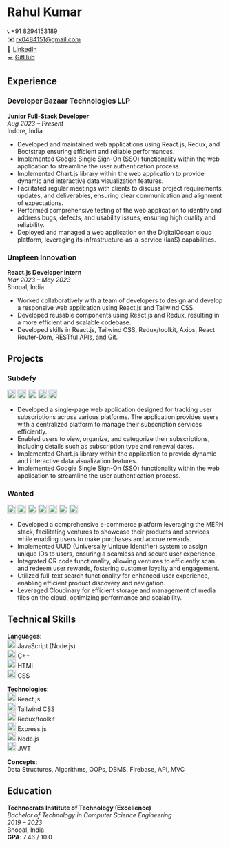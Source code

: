 # Rahul Kumar

📞 +91 8294153189  
✉️ rk0484151@gmail.com  
🔗 [LinkedIn](https://linkedin.com/rahul-kumar)  
💻 [GitHub](https://github.com/rahul152-ai)

## Experience

### Developer Bazaar Technologies LLP
**Junior Full-Stack Developer**  
*Aug 2023 – Present*  
Indore, India

- Developed and maintained web applications using React.js, Redux, and Bootstrap ensuring efficient and reliable performances.
- Implemented Google Single Sign-On (SSO) functionality within the web application to streamline the user authentication process.
- Implemented Chart.js library within the web application to provide dynamic and interactive data visualization features.
- Facilitated regular meetings with clients to discuss project requirements, updates, and deliverables, ensuring clear communication and alignment of expectations.
- Performed comprehensive testing of the web application to identify and address bugs, defects, and usability issues, ensuring high quality and reliability.
- Deployed and managed a web application on the DigitalOcean cloud platform, leveraging its infrastructure-as-a-service (IaaS) capabilities.

### Umpteen Innovation
**React.js Developer Intern**  
*Mar 2023 – May 2023*  
Bhopal, India

- Worked collaboratively with a team of developers to design and develop a responsive web application using React.js and Tailwind CSS.
- Developed reusable components using React.js and Redux, resulting in a more efficient and scalable codebase.
- Developed skills in React.js, Tailwind CSS, Redux/toolkit, Axios, React Router-Dom, RESTful APIs, and Git.

## Projects

### Subdefy
<code><img height="20" src="https://simpleicons.org/icons/react.svg" alt="React.js"></code> <code><img height="20" src="https://simpleicons.org/icons/bootstrap.svg" alt="Bootstrap"></code> <code><img height="20" src="https://simpleicons.org/icons/redux.svg" alt="Redux/toolkit"></code> <code><img height="20" src="https://simpleicons.org/icons/chartdotjs.svg" alt="Chart.js"></code> <code><img height="20" src="https://simpleicons.org/icons/firebase.svg" alt="Firebase"></code>

- Developed a single-page web application designed for tracking user subscriptions across various platforms. The application provides users with a centralized platform to manage their subscription services efficiently.
- Enabled users to view, organize, and categorize their subscriptions, including details such as subscription type and renewal dates.
- Implemented Chart.js library within the application to provide dynamic and interactive data visualization features.
- Implemented Google Single Sign-On (SSO) functionality within the web application to streamline the user authentication process.

### Wanted
<code><img height="20" src="https://simpleicons.org/icons/react.svg" alt="React.js"></code> <code><img height="20" src="https://simpleicons.org/icons/bootstrap.svg" alt="Bootstrap"></code> <code><img height="20" src="https://simpleicons.org/icons/redux.svg" alt="Redux/toolkit"></code> <code><img height="20" src="https://simpleicons.org/icons/node-dot-js.svg" alt="Node.js"></code> <code><img height="20" src="https://simpleicons.org/icons/express.svg" alt="Express.js"></code> <code><img height="20" src="https://simpleicons.org/icons/mongodb.svg" alt="MongoDB"></code> <code><img height="20" src="https://simpleicons.org/icons/jsonwebtokens.svg" alt="JWT"></code>

- Developed a comprehensive e-commerce platform leveraging the MERN stack, facilitating ventures to showcase their products and services while enabling users to make purchases and accrue rewards.
- Implemented UUID (Universally Unique Identifier) system to assign unique IDs to users, ensuring a seamless and secure user experience.
- Integrated QR code functionality, allowing ventures to efficiently scan and redeem user rewards, fostering customer loyalty and engagement.
- Utilized full-text search functionality for enhanced user experience, enabling efficient product discovery and navigation.
- Leveraged Cloudinary for efficient storage and management of media files on the cloud, optimizing performance and scalability.

## Technical Skills

**Languages**:  
<code><img height="20" src="https://simpleicons.org/icons/javascript.svg" alt="JavaScript"></code> JavaScript (Node.js)  
<code><img height="20" src="https://simpleicons.org/icons/cplusplus.svg" alt="C++"></code> C++  
<code><img height="20" src="https://simpleicons.org/icons/html5.svg" alt="HTML"></code> HTML  
<code><img height="20" src="https://simpleicons.org/icons/css3.svg" alt="CSS"></code> CSS  

**Technologies**:  
<code><img height="20" src="https://simpleicons.org/icons/react.svg" alt="React.js"></code> React.js  
<code><img height="20" src="https://simpleicons.org/icons/tailwindcss.svg" alt="Tailwind CSS"></code> Tailwind CSS  
<code><img height="20" src="https://simpleicons.org/icons/redux.svg" alt="Redux/toolkit"></code> Redux/toolkit  
<code><img height="20" src="https://simpleicons.org/icons/express.svg" alt="Express.js"></code> Express.js  
<code><img height="20" src="https://simpleicons.org/icons/node-dot-js.svg" alt="Node.js"></code> Node.js  
<code><img height="20" src="https://simpleicons.org/icons/jsonwebtokens.svg" alt="JWT"></code> JWT  

**Concepts**:  
Data Structures, Algorithms, OOPs, DBMS, Firebase, API, MVC

## Education

**Technocrats Institute of Technology (Excellence)**  
*Bachelor of Technology in Computer Science Engineering*  
*2019 – 2023*  
Bhopal, India  
**GPA**: 7.46 / 10.0
